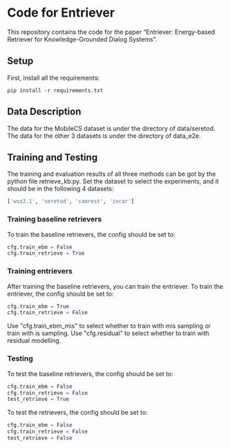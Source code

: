 # Code for Entriever
This repository contains the code for the paper “Entriever: Energy-based Retriever for Knowledge-Grounded Dialog Systems”.

## Setup
First, install all the requirements:
```Shell
pip install -r requirements.txt 
```

## Data Description
The data for the MobileCS dataset is under the directory of data/seretod.
The data for the other 3 datasets is under the directory of data_e2e.

## Training and Testing

The training and evaluation results of all three methods can be got by the python file retrieve_kb.py.
Set the dataset to select the experiments, and it should be in the following 4 datasets: 
```Python
['woz2.1', 'seretod', 'camrest', 'incar']
```

### Training baseline retrievers
To train the baseline retrievers, the config should be set to:
```Python
cfg.train_ebm = False
cfg.train_retrieve = True
```

### Training entrievers

After training the baseline retrievers, you can train the entriever. To train the entriever, the config should be set to:
```Python
cfg.train_ebm = True
cfg.train_retrieve = False
```

Use "cfg.train_ebm_mis" to select whether to train with mis sampling or train with is sampling.
Use "cfg.residual" to select whether to train with residual modelling.

### Testing

To test the baseline retrievers, the config should be set to:
```Python
cfg.train_ebm = False
cfg.train_retrieve = False
test_retrieve = True
```

To test the retrievers, the config should be set to:
```Python
cfg.train_ebm = False
cfg.train_retrieve = False
test_retrieve = False
```